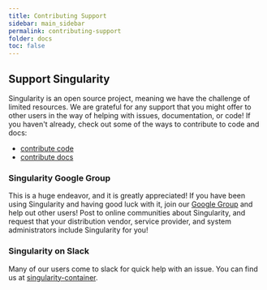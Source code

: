 ```yaml
---
title: Contributing Support
sidebar: main_sidebar
permalink: contributing-support
folder: docs
toc: false
---
```


## Support Singularity

Singularity is an open source project, meaning we have the challenge of limited resources. We are grateful for any support that you might offer to other users in the way of helping with issues, documentation, or code! If you haven't already, check out some of the ways to contribute to code and docs:

- <a href="{{ site.baseurl }}/contributing-code">contribute code</a>
- <a href="{{ site.baseurl }}/contributing-docs">contribute docs</a>


### Singularity Google Group
This is a huge endeavor, and it is greatly appreciated! If you have been using Singularity and having good luck with it, join our <a href="https://groups.google.com/a/lbl.gov/forum/#!forum/singularity" target="_blank">Google Group</a> and help out other users! Post to online communities about Singularity, and request that your distribution vendor, service provider, and system administrators include Singularity for you!


### Singularity on Slack
Many of our users come to slack for quick help with an issue. You can find us at <a href="https://singularity-container.slack.com" target="_blank">singularity-container</a>.
